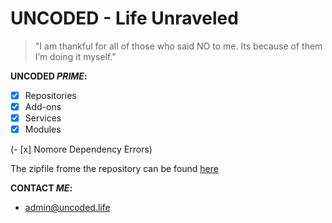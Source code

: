 # UNCODED - Life Unraveled
> "I am thankful for all of those who said NO to me. Its because of them I’m doing it myself."

 **UNCODED _PRIME_:**

- [x] Repositories
- [x] Add-ons
- [x] Services
- [x] Modules

(- [x] Nomore Dependency Errors)

The zipfile frome the repository can be found [here](http://start.uncoded.life)

 **CONTACT _ME_:**

* admin@uncoded.life


